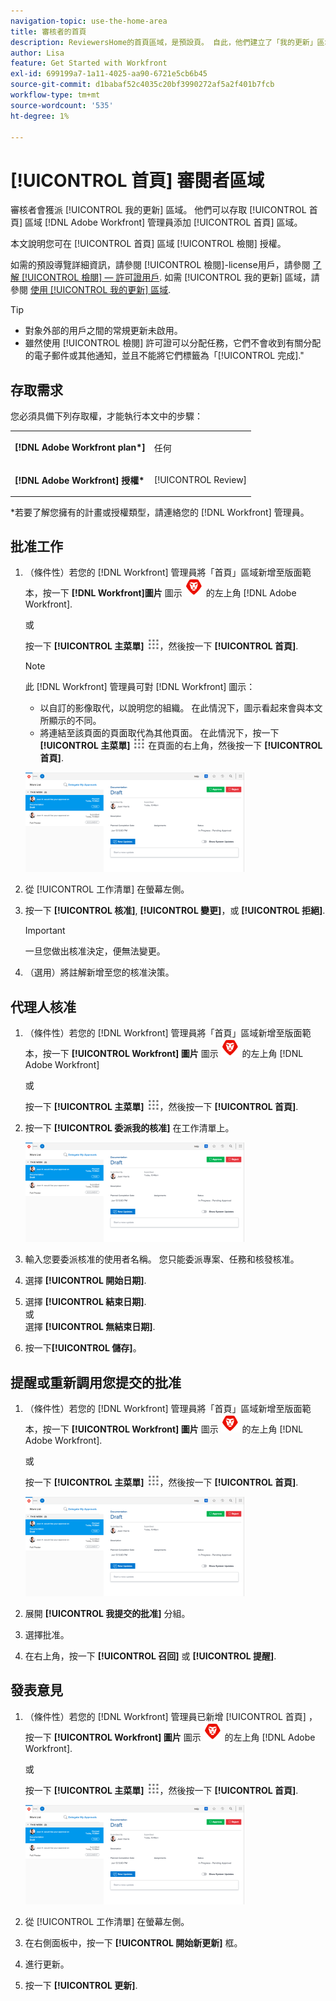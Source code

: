 ```yaml
---
navigation-topic: use-the-home-area
title: 審核者的首頁
description: ReviewersHome的首頁區域，是預設頁。 自此，他們建立了「我的更新」區域，這是他們的新預設值，不確定這是否仍有意義。 「My Updates」文章就是從這篇文章中連結起來，就在最上方。)
author: Lisa
feature: Get Started with Workfront
exl-id: 699199a7-1a11-4025-aa90-6721e5cb6b45
source-git-commit: d1babaf52c4035c20bf3990272af5a2f401b7fcb
workflow-type: tm+mt
source-wordcount: '535'
ht-degree: 1%

---
```


# [!UICONTROL 首頁] 審閱者區域

<!--
<p data-mc-conditions="QuicksilverOrClassic.Draft mode">(NOTE: from Alina: not sure if we should still keep this one or not. In the past, Reviewers had a limited "Home" area which was their default page. Since now they created a "My Updates" area which is their new default, not sure if this makes much sense to still keep. The "My Updates" article is linked from this one, right at the top.)</p>
-->

審核者會獲派 [!UICONTROL 我的更新] 區域。 他們可以存取 [!UICONTROL 首頁] 區域 [!DNL Adobe Workfront] 管理員添加 [!UICONTROL 首頁] 區域。

本文說明您可在 [!UICONTROL 首頁] 區域 [!UICONTROL 檢閱] 授權。

如需的預設導覽詳細資訊，請參閱 [!UICONTROL 檢閱]-license用戶，請參閱 [了解 [!UICONTROL 檢閱] — 許可證用戶](../../../workfront-basics/navigate-workfront/workfront-navigation/reviewer-global-navigation-bar.md). 如需 [!UICONTROL 我的更新] 區域，請參閱 [使用 [!UICONTROL 我的更新] 區域](../../../workfront-basics/using-home/using-the-home-area/my-updates-area.md).

>[!TIP]
>
>* 對象外部的用戶之間的常規更新未啟用。
>* 雖然使用 [!UICONTROL 檢閱] 許可證可以分配任務，它們不會收到有關分配的電子郵件或其他通知，並且不能將它們標籤為「[!UICONTROL 完成].&quot;
>




## 存取需求

您必須具備下列存取權，才能執行本文中的步驟：

<table style="table-layout:auto"> 
 <col> 
 </col> 
 <col> 
 </col> 
 <tbody> 
  <tr> 
   <td role="rowheader"><strong>[!DNL Adobe Workfront plan*]</strong></td> 
   <td> <p>任何</p> </td> 
  </tr> 
  <tr> 
   <td role="rowheader"><strong>[!DNL Adobe Workfront] 授權*</strong></td> 
   <td> <p>[!UICONTROL Review] </p> </td> 
  </tr> 
 </tbody> 
</table>

&#42;若要了解您擁有的計畫或授權類型，請連絡您的 [!DNL Workfront] 管理員。

## 批准工作

1. （條件性）若您的 [!DNL Workfront] 管理員將「首頁」區域新增至版面範本，按一下 **[!DNL Workfront]圖片** 圖示 ![](assets/home-icon-30x29.png) 的左上角 [!DNL Adobe Workfront].

   或

   按一下 **[!UICONTROL 主菜單]** ![](assets/main-menu-icon.png)，然後按一下 **[!UICONTROL 首頁]**.

   >[!NOTE]
   >
   >此 [!DNL Workfront] 管理員可對 [!DNL Workfront] 圖示：
   >
   >   
   >   
   >   * 以自訂的影像取代，以說明您的組織。 在此情況下，圖示看起來會與本文所顯示的不同。
   >   * 將連結至該頁面的頁面取代為其他頁面。 在此情況下，按一下 **[!UICONTROL 主菜單]** ![](assets/main-menu-icon.png) 在頁面的右上角，然後按一下 **[!UICONTROL 首頁]**.



   ![](assets/home-for-reviewers-adobe-350x159.png)

1. 從 [!UICONTROL 工作清單] 在螢幕左側。
1. 按一下 **[!UICONTROL 核准]**, **[!UICONTROL 變更]**，或 **[!UICONTROL 拒絕]**.

   >[!IMPORTANT]
   >
   >一旦您做出核准決定，便無法變更。

1. （選用）將註解新增至您的核准決策。

## 代理人核准

1. （條件性）若您的 [!DNL Workfront] 管理員將「首頁」區域新增至版面範本，按一下 **[!UICONTROL Workfront] 圖片** 圖示 ![](assets/home-icon-30x29.png) 的左上角 [!DNL Adobe Workfront]

   或

   按一下 **[!UICONTROL 主菜單]** ![](assets/main-menu-icon.png)，然後按一下 **[!UICONTROL 首頁]**.

1. 按一下 **[!UICONTROL 委派我的核准]** 在工作清單上。

   ![](assets/home-for-reviewers-adobe-350x159.png)

1. 輸入您要委派核准的使用者名稱。 您只能委派專案、任務和核發核准。
1. 選擇 **[!UICONTROL 開始日期]**.
1. 選擇 **[!UICONTROL 結束日期]**.\
   或\
   選擇 **[!UICONTROL 無結束日期]**.

1. 按一下&#x200B;**[!UICONTROL 儲存]**。

## 提醒或重新調用您提交的批准

1. （條件性）若您的 [!DNL Workfront] 管理員將「首頁」區域新增至版面範本，按一下 **[!UICONTROL Workfront] 圖片** 圖示 ![](assets/home-icon-30x29.png) 的左上角 [!DNL Adobe Workfront].

   或

   按一下 **[!UICONTROL 主菜單]** ![](assets/main-menu-icon.png)，然後按一下 **[!UICONTROL 首頁]**.

   ![](assets/home-for-reviewers-adobe-350x159.png)

1. 展開 **[!UICONTROL 我提交的批准]** 分組。
1. 選擇批准。
1. 在右上角，按一下 **[!UICONTROL 召回]** 或 **[!UICONTROL 提醒]**.

## 發表意見

1. （條件性）若您的 [!DNL Workfront] 管理員已新增 [!UICONTROL 首頁] ，按一下 **[!UICONTROL Workfront] 圖片** 圖示 ![](assets/home-icon-30x29.png) 的左上角 [!DNL Adobe Workfront].

   或

   按一下 **[!UICONTROL 主菜單]** ![](assets/main-menu-icon.png)，然後按一下 **[!UICONTROL 首頁]**.

   ![](assets/home-for-reviewers-adobe-350x159.png)

1. 從 [!UICONTROL 工作清單] 在螢幕左側。
1. 在右側面板中，按一下 **[!UICONTROL 開始新更新]** 框。
1. 進行更新。
1. 按一下 **[!UICONTROL 更新]**.


